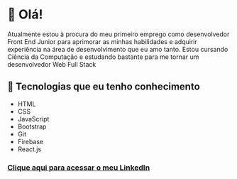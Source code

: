 # 👋 Olá!

<p>Atualmente estou à procura do meu primeiro emprego como desenvolvedor Front End Junior para aprimorar as minhas habilidades e adquirir experiência na área de desenvolvimento que eu amo tanto. Estou cursando Ciência da Computação e estudando bastante para me tornar um desenvolvedor Web Full Stack</p>

## :rocket: Tecnologias que eu tenho conhecimento

- HTML
- CSS
- JavaScript
- Bootstrap
- Git
- Firebase
- React.js

### <a href="https://www.linkedin.com/in/matheus-medeiros-da-silva/">Clique aqui para acessar o meu LinkedIn</a>
